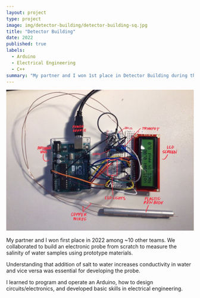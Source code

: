 ```yaml
---
layout: project
type: project
image: img/detector-building/detector-building-sq.jpg
title: "Detector Building"
date: 2022
published: true
labels:
  - Arduino
  - Electrical Engineering
  - C++
summary: "My partner and I won 1st place in Detector Building during the 2022 Leeward Regional Science Olympiad."
---
```


<img class="img-fluid" src="../img/detector-building/detector-building-full.jpg">

My partner and I won first place in 2022 among ~10 other teams. We collaborated to build an electronic probe from scratch to measure the salinity of water samples using prototype materials.

Understanding that addition of salt to water increases conductivity in water and vice versa was essential for developing the probe.

I learned to program and operate an Arduino, how to design circuits/electronics, and developed basic skills in electrical engineering.
